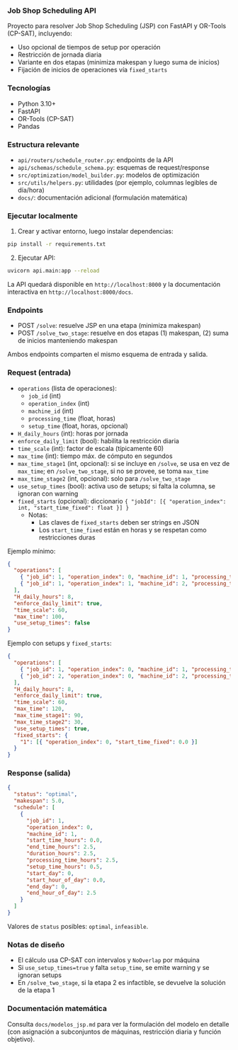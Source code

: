 ### Job Shop Scheduling API

Proyecto para resolver Job Shop Scheduling (JSP) con FastAPI y OR-Tools (CP-SAT), incluyendo:

- Uso opcional de tiempos de setup por operación
- Restricción de jornada diaria
- Variante en dos etapas (minimiza makespan y luego suma de inicios)
- Fijación de inicios de operaciones vía `fixed_starts`

### Tecnologías

- Python 3.10+
- FastAPI
- OR-Tools (CP-SAT)
- Pandas

### Estructura relevante

- `api/routers/schedule_router.py`: endpoints de la API
- `api/schemas/schedule_schema.py`: esquemas de request/response
- `src/optimization/model_builder.py`: modelos de optimización
- `src/utils/helpers.py`: utilidades (por ejemplo, columnas legibles de día/hora)
- `docs/`: documentación adicional (formulación matemática)

### Ejecutar localmente

1. Crear y activar entorno, luego instalar dependencias:

```bash
pip install -r requirements.txt
```

2. Ejecutar API:

```bash
uvicorn api.main:app --reload
```

La API quedará disponible en `http://localhost:8000` y la documentación interactiva en `http://localhost:8000/docs`.

### Endpoints

- POST `/solve`: resuelve JSP en una etapa (minimiza makespan)
- POST `/solve_two_stage`: resuelve en dos etapas (1) makespan, (2) suma de inicios manteniendo makespan

Ambos endpoints comparten el mismo esquema de entrada y salida.

### Request (entrada)

- `operations` (lista de operaciones):
  - `job_id` (int)
  - `operation_index` (int)
  - `machine_id` (int)
  - `processing_time` (float, horas)
  - `setup_time` (float, horas, opcional)
- `H_daily_hours` (int): horas por jornada
- `enforce_daily_limit` (bool): habilita la restricción diaria
- `time_scale` (int): factor de escala (típicamente 60)
- `max_time` (int): tiempo máx. de cómputo en segundos
- `max_time_stage1` (int, opcional): si se incluye en `/solve`, se usa en vez de `max_time`; en `/solve_two_stage`, si no se provee, se toma `max_time`
- `max_time_stage2` (int, opcional): solo para `/solve_two_stage`
- `use_setup_times` (bool): activa uso de setups; si falta la columna, se ignoran con warning
- `fixed_starts` (opcional): diccionario `{ "jobId": [{ "operation_index": int, "start_time_fixed": float }] }`
  - Notas:
    - Las claves de `fixed_starts` deben ser strings en JSON
    - Los `start_time_fixed` están en horas y se respetan como restricciones duras

Ejemplo mínimo:

```json
{
  "operations": [
    { "job_id": 1, "operation_index": 0, "machine_id": 1, "processing_time": 2.5 },
    { "job_id": 1, "operation_index": 1, "machine_id": 2, "processing_time": 1.5 }
  ],
  "H_daily_hours": 8,
  "enforce_daily_limit": true,
  "time_scale": 60,
  "max_time": 100,
  "use_setup_times": false
}
```
Ejemplo con setups y `fixed_starts`:

```json
{
  "operations": [
    { "job_id": 1, "operation_index": 0, "machine_id": 1, "processing_time": 2.5, "setup_time": 0.5 },
    { "job_id": 2, "operation_index": 0, "machine_id": 2, "processing_time": 3.0, "setup_time": 0.75 }
  ],
  "H_daily_hours": 8,
  "enforce_daily_limit": true,
  "time_scale": 60,
  "max_time": 120,
  "max_time_stage1": 90,
  "max_time_stage2": 30,
  "use_setup_times": true,
  "fixed_starts": {
    "1": [{ "operation_index": 0, "start_time_fixed": 0.0 }]
  }
}
```

### Response (salida)

```json
{
  "status": "optimal",
  "makespan": 5.0,
  "schedule": [
    {
      "job_id": 1,
      "operation_index": 0,
      "machine_id": 1,
      "start_time_hours": 0.0,
      "end_time_hours": 2.5,
      "duration_hours": 2.5,
      "processing_time_hours": 2.5,
      "setup_time_hours": 0.5,
      "start_day": 0,
      "start_hour_of_day": 0.0,
      "end_day": 0,
      "end_hour_of_day": 2.5
    }
  ]
}
```

Valores de `status` posibles: `optimal`, `infeasible`.

### Notas de diseño

- El cálculo usa CP-SAT con intervalos y `NoOverlap` por máquina
- Si `use_setup_times=true` y falta `setup_time`, se emite warning y se ignoran setups
- En `/solve_two_stage`, si la etapa 2 es infactible, se devuelve la solución de la etapa 1

### Documentación matemática

Consulta `docs/modelos_jsp.md` para ver la formulación del modelo en detalle (con asignación a subconjuntos de máquinas, restricción diaria y función objetivo).
